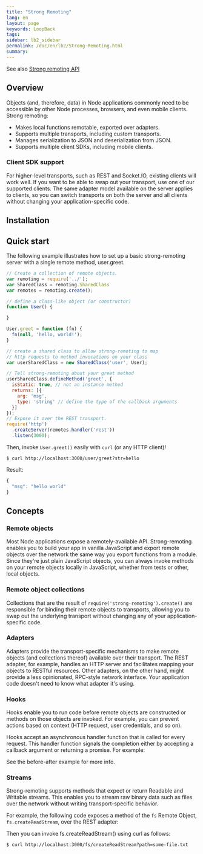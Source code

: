 ```yaml
---
title: "Strong Remoting"
lang: en
layout: page
keywords: LoopBack
tags:
sidebar: lb2_sidebar
permalink: /doc/en/lb2/Strong-Remoting.html
summary:
---
```


See also [Strong remoting API](http://apidocs.strongloop.com/strong-remoting/)

## Overview

Objects (and, therefore, data) in Node applications commonly need to be accessible by other Node processes, browsers, and even mobile clients. Strong remoting:

* Makes local functions remotable, exported over adapters.
* Supports multiple transports, including custom transports.
* Manages serialization to JSON and deserialization from JSON.
* Supports multiple client SDKs, including mobile clients.

### Client SDK support

For higher-level transports, such as REST and Socket.IO, existing clients will work well.
If you want to be able to swap out your transport, use one of our supported clients.
The same adapter model available on the server applies to clients, so you can switch transports on both the server and all clients without changing your application-specific code.

## Installation

## Quick start

The following example illustrates how to set up a basic strong-remoting server with a single remote method, user.greet.

```js
// Create a collection of remote objects.
var remoting = require('../');
var SharedClass = remoting.SharedClass
var remotes = remoting.create();

// define a class-like object (or constructor)
function User() {

}

User.greet = function (fn) {
  fn(null, 'hello, world!');
}

// create a shared class to allow strong-remoting to map
// http requests to method invocations on your class
var userSharedClass = new SharedClass('user', User);

// Tell strong-remoting about your greet method
userSharedClass.defineMethod('greet', {
  isStatic: true, // not an instance method
  returns: [{
    arg: 'msg',
    type: 'string' // define the type of the callback arguments
  }]
});
// Expose it over the REST transport.
require('http')
  .createServer(remotes.handler('rest'))
  .listen(3000);
```

Then, invoke `User.greet()` easily with `curl` (or any HTTP client)!

```shell
$ curl http://localhost:3000/user/greet?str=hello
```

Result:

```javascript
{
  "msg": "hello world"
}
```

## Concepts

### Remote objects

Most Node applications expose a remotely-available API.
Strong-remoting enables you to build your app in vanilla JavaScript and export remote objects over the network the same way you export functions from a module.
Since they're just plain JavaScript objects, you can always invoke methods on your remote objects locally in JavaScript, whether from tests or other, local objects.

### Remote object collections

Collections that are the result of `require('strong-remoting').create()` are responsible for binding their remote objects to transports,
allowing you to swap out the underlying transport without changing any of your application-specific code.

### Adapters

Adapters provide the transport-specific mechanisms to make remote objects (and collections thereof) available over their transport.
The REST adapter, for example, handles an HTTP server and facilitates mapping your objects to RESTful resources.
Other adapters, on the other hand, might provide a less opinionated, RPC-style network interface.
Your application code doesn't need to know what adapter it's using.

### Hooks

Hooks enable you to run code before remote objects are constructed or methods on those objects are invoked.
For example, you can prevent actions based on context (HTTP request, user credentials, and so on).

Hooks accept an asynchronous handler function that is called for every request.
This handler function signals the completion either by accepting a callback argument or returning a promise. For example:

See the before-after example for more info.

### Streams

Strong-remoting supports methods that expect or return Readable and Writable streams.
This enables you to stream raw binary data such as files over the network without writing transport-specific behavior.

For example, the following code exposes a method of the `fs` Remote Object, `fs.createReadStream`, over the REST adapter:

Then you can invoke fs.createReadStream() using curl as follows:

```shell
$ curl http://localhost:3000/fs/createReadStream?path=some-file.txt
```
